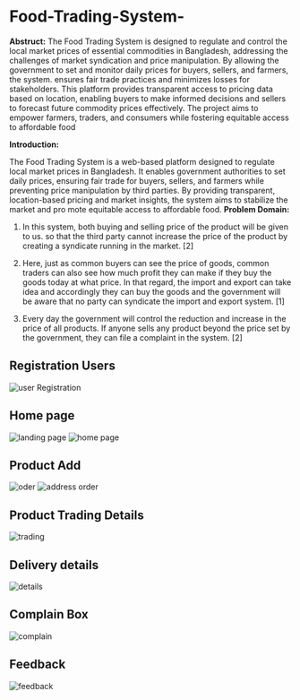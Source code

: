 # Food-Trading-System-


**Abstruct:** The Food Trading System is designed to regulate and control the local market prices of essential commodities in Bangladesh, addressing the challenges of market syndication and price manipulation. By allowing the government to set and monitor daily prices for buyers, sellers, and farmers, the system. ensures fair trade practices and minimizes losses for stakeholders. This platform provides transparent access to pricing data based on location, enabling buyers to make informed decisions and sellers to forecast future commodity prices effectively. The project aims to empower farmers, traders, and consumers while fostering equitable access to affordable food

**Introduction:**

The Food Trading System is a web-based platform designed to regulate local 
market prices in Bangladesh. It enables government authorities to set daily 
prices, ensuring fair trade for buyers, sellers, and farmers while preventing 
price manipulation by third parties. By providing transparent, location-based 
pricing and market insights, the system aims to stabilize the market and pro
mote equitable access to affordable food.
**Problem Domain:**

1. In this system, both buying and selling price of the product will be given to 
us. so that the third party cannot increase the price of the product by creating 
a syndicate running in the market. [2]

2. Here, just as common buyers can see the price of goods, common traders 
can also see how much profit they can make if they buy the goods today at 
what price. In that regard, the import and export can take idea and accordingly 
they can buy the goods and the government will be aware that no party can 
syndicate the import and export system. [1]

3. Every day the government will control the reduction and increase in the 
price of all products. If anyone sells any product beyond the price set by the 
government, they can file a complaint in the system. [2]


## Registration Users
![user Registration](img/Screenshot%202025-09-16%20031006.png)

## Home page 
![landing page](img/Screenshot%202025-09-16%20031253.png)
![home page](img/Screenshot%202025-09-16%20031302.png)

## Product Add 
![oder](img/Screenshot%202025-09-16%20031426.png)
![address order](img/Screenshot%202025-09-16%20031443.png)
## Product Trading Details 
![trading](img/Screenshot%202025-09-16%20031204.png)
## Delivery details
![details](img/Screenshot%202025-09-16%20031330.png)
## Complain Box
![complain](img/Screenshot%202025-09-16%20031344.png)
## Feedback
![feedback](img/Screenshot%202025-09-16%20031350.png)
